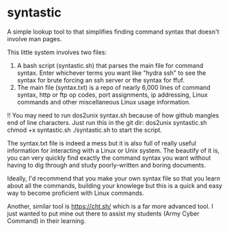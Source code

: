 # syntastic
A simple lookup tool to that simplifies finding command syntax that doesn't involve man pages. 

This little system involves two files:
1. A bash script (syntastic.sh) that parses the main file for command syntax. Enter whichever terms you want like "hydra ssh" to see the syntax for brute forcing an ssh server or the syntax for ffuf.
2. The main file (syntax.txt) is a repo of nearly 6,000 lines of command syntax, http or ftp op codes, port assignments, ip addressing, Linux commands and other miscellaneous Linux usage information. 

!! You may need to run dos2unix syntax.sh because of how github mangles end of line characters.
Just run this in the git dir:
dos2unix syntastic.sh
chmod +x syntastic.sh
./syntastic.sh to start the script. 

The syntax.txt file is indeed a mess but it is also full of really useful information for interacting with a Linux or Unix system.
The beautify of it is, you can very quickly find exactly the command syntax you want without having to dig through and study poorly-written and boring documents. 

Ideally, I'd recommend that you make your own syntax file so that you learn about all the commands, building your knowlege but this is a quick and easy way to become proficient with Linux commands. 

Another, similar tool is https://cht.sh/ which is a far more advanced tool.
I just wanted to put mine out there to assist my students (Army Cyber Command) in their learning. 
